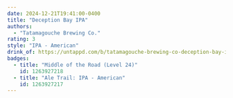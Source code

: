 ```yaml
---
date: 2024-12-21T19:41:00-0400
title: "Deception Bay IPA"
authors:
  - "Tatamagouche Brewing Co."
rating: 3
style: "IPA - American"
drink_of: https://untappd.com/b/tatamagouche-brewing-co-deception-bay-ipa/1240900
badges:
  - title: "Middle of the Road (Level 24)"
    id: 1263927218
  - title: "Ale Trail: IPA - American"
    id: 1263927217
---
```

